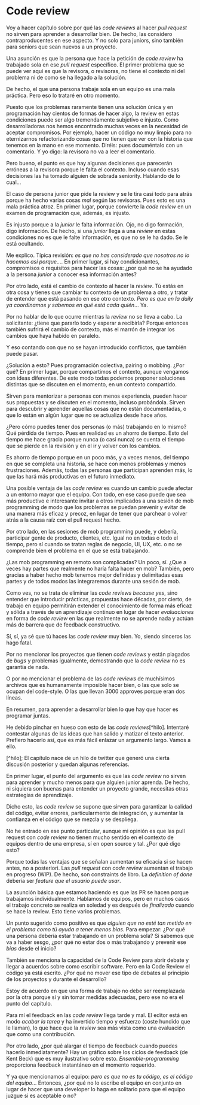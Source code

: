 # Code review

Voy a hacer capítulo sobre por qué las _code reviews_ al hacer _pull request_ no sirven para aprender a desarrollar bien. De hecho, las considero contraproducentes en ese aspecto. Y no solo para juniors, sino también para seniors que sean nuevos a un proyecto.

Una asunción es que la persona que hace la petición de _code review_ ha trabajado sola en ese _pull request_ específico. El primer problema que se puede ver aquí es que la revisora, o revisoras, no tiene el contexto ni del problema ni de como se ha llegado a la solución.

De hecho, el que una persona trabaje sola en un equipo es una mala práctica. Pero eso lo trataré en otro momento.

Puesto que los problemas raramente tienen una solución única y en programación hay cientos de formas de hacer algo, la review en estas condiciones puede ser algo tremendamente subjetivo e injusto. Como desarrolladoras nos hemos encontrado muchas veces en la necesidad de aceptar compromisos. Por ejemplo, hacer un código no muy limpio para no eternizarnos refactorizando cosas que no tienen que ver con la historia que tenemos en la mano en ese momento. Diréis: pues documéntalo con un comentario. Y yo digo: la revisora no va a leer el comentario.

Pero bueno, el punto es que hay algunas decisiones que parecerán erróneas a la revisora porque le falta el contexto. Incluso cuando esas decisiones las ha tomado alguien de sobrada seniority. Hablando de lo cual…

El caso de persona junior que pide la review y se le tira casi todo para atrás porque ha hecho varias cosas _mal_ según las revisoras. Pues esto es una mala práctica atroz. En primer lugar, porque convierte la _code review_ en un examen de programación que, además, es injusto.

Es injusto porque a la _junior_ le falta información. Ojo, no digo formación, digo información. De hecho, si una _junior_ llega a una _review_ en estas condiciones no es que le falte información, es que no se le ha dado. Se le está ocultando.

Me explico. Típica revisión: _es que no has considerado que nosotros no lo hacemos así porque…_. En primer lugar, si hay condicionantes, compromisos o requisitos para hacer las cosas: ¿por qué no se ha ayudado a la persona _junior_ a conocer esa información antes?

Por otro lado, está el cambio de contexto al hacer la _review_. Tú estás en otra cosa y tienes que cambiar tu contexto de un problema a otro, y tratar de entender que está pasando en ese otro contexto. _Pero es que en la daily ya coordinamos y sabemos en qué está cada quién_… Ya.

Por no hablar de lo que ocurre mientras la _review_ no se lleva a cabo. La solicitante: ¿tiene que pararlo todo y esperar a recibirla? Porque entonces también sufrirá el cambio de contexto, más el marrón de integrar los cambios que haya habido en paralelo.

Y eso contando con que no se hayan introducido conflictos, que también puede pasar.

¿Solución a esto? Pues programación colectiva, pairing o mobbing. ¿Por qué? En primer lugar, porque compartimos el contexto, aunque vengamos con ideas diferentes. De este modo todas podemos proponer soluciones distintas que se discuten en el momento, en un contexto compartido.

Sirven para mentorizar a personas con menos experiencia, pueden hacer sus propuestas y se discuten en el momento, incluso probándola. Sirven para descubrir y aprender aquellas cosas que no están documentadas, o que lo están en algún lugar que no se actualiza desde hace años.

¿Pero cómo puedes tener dos personas (o más) trabajando en lo mismo? Qué pérdida de tiempo. Pues en realidad es un ahorro de tiempo. Esto del tiempo me hace gracia porque nunca (o casi nunca) se cuenta el tiempo que se pierde en la revisión y en el ir y volver con los cambios.

Es ahorro de tiempo porque en un poco más, y a veces menos, del tiempo en que se completa una historia, se hace con menos problemas y menos frustraciones. Además, todas las personas que participan aprenden más, lo que las hará más productivas en el futuro inmediato.

Una posible ventaja de las _code review_ es cuando un cambio puede afectar a un entorno mayor que el equipo. Con todo, en ese caso puede que sea más productivo e interesante invitar a otros implicados a una sesión de mob programming de modo que los problemas se puedan prevenir y evitar de una manera más eficaz y precoz, en lugar de tener que parchear o volver atrás a la causa raíz con el pull request hecho.

Por otro lado, en las sesiones de mob programming puede, y debería, participar gente de producto, clientes, etc. Igual no en todas o todo el tiempo, pero sí cuando se tratan reglas de negocio, UI, UX, etc. o no se comprende bien el problema en el que se está trabajando.

¿Las mob programming en remoto son complicadas? Un poco, sí. ¿Que a veces hay partes que realmente no haría falta hacer en mob? También, pero gracias a haber hecho mob tenemos mejor definidas y delimitadas esas partes y de todos modos las integraremos durante una sesión de mob.

Como ves, no se trata de eliminar las *code reviews* _because yes_, sino entender que introducir prácticas, propuestas hace décadas, por cierto, de trabajo en equipo permitirán extender el conocimiento de forma más eficaz y sólida a través de un aprendizaje continuo en lugar de hacer _evaluaciones_ en forma de _code review_ en las que realmente no se aprende nada y actúan más de barrera que de feedback constructivo.

Sí, sí, ya sé que tú haces las _code review_ muy bien. Yo, siendo sinceros las hago fatal.

Por no mencionar los proyectos que tienen *code reviews* y están plagados de _bugs_ y problemas igualmente, demostrando que la _code review_ no es garantía de nada.

O por no mencionar el problema de las *code reviews* de muchísimos archivos que es humanamente imposible hacer bien, o las que solo se ocupan del code-style. O las que llevan 3000 approves porque eran dos líneas.

En resumen, para aprender a desarrollar bien lo que hay que hacer es programar juntas.

He debido pinchar en hueso con esto de las *code reviews*[^hilo]. Intentaré contestar algunas de las ideas que han salido y matizar el texto anterior. Prefiero hacerlo así, que es más fácil enlazar un argumento largo. Vamos a ello.

[^hilo]; El capítulo nace de un hilo de twitter que generó una cierta discusión posterior y quedan algunas referencias.

En primer lugar, el punto del argumento es que las _code review_ no sirven para aprender y mucho menos para que alguien junior aprenda. De hecho, ni siquiera son buenas para entender un proyecto grande, necesitas otras estrategias de aprendizaje.

Dicho esto, las _code review_ se supone que sirven para garantizar la calidad del código, evitar errores, particularmente de integración, y aumentar la confianza en el código que se mezcla y se despliega.

No he entrado en ese punto particular, aunque mi opinión es que las pull request con _code review_ no tienen mucho sentido en el contexto de equipos dentro de una empresa, sí en open source y tal. ¿Por qué digo esto?

Porque todas las ventajas que se señalan aumentan su eficacia si se hacen antes, no a posteriori. Las _pull request_ con _code review_ aumentan el trabajo en progreso (WIP). De hecho, son constraints de libro. La _definition of done_ debería ser _feature que el usuario puede usar_.

La asunción básica que estamos haciendo es que las PR se hacen porque trabajamos individualmente. Hablamos de equipos, pero en muchos casos el trabajo concreto se realiza en soledad y es después de _finalizado_ cuando se hace la review. Esto tiene varios problemas.

Un punto sugerido como positivo es que _alguien que no esté tan metido en el problema como tú ayuda a tener menos bias_. Para empezar: ¿Por qué una persona debería estar trabajando en un problema sola? Si sabemos que va a haber sesgo, ¿por qué no estar dos o más trabajando y prevenir ese _bias_ desde el inicio?

También se menciona la capacidad de la Code Review para abrir debate y llegar a acuerdos sobre como escribir software. Pero en la Code Review el código ya está escrito. ¿Por qué no mover ese tipo de debates al principio de los proyectos y durante el desarrollo?

Estoy de acuerdo en que una forma de trabajo no debe ser reemplazada por la otra porque sí y sin tomar medidas adecuadas, pero ese no era el punto del capítulo.

Para mí el feedback en las _code review_ llega tarde y mal. El editor está en modo _acabar la tarea_ y ha invertido tiempo y esfuerzo (coste hundido que le llaman), lo que hace que la _review_ sea más vista como una evaluación que como una contribución.

Por otro lado, ¿por qué alargar el tiempo de feedback cuando puedes hacerlo inmediatamente? Hay un gráfico sobre los ciclos de feedback (de Kent Beck) que es muy ilustrativo sobre esto. _Ensemble-programming_ proporciona feedback instantáneo en el momento requerido. 

Y ya que mencionamos al equipo: _pero es que no es tu código, es el código del equipo_… Entonces, ¿por qué no lo escribe el equipo en conjunto en lugar de hacer que una developer lo haga en solitario para que el equipo juzgue si es aceptable o no?

